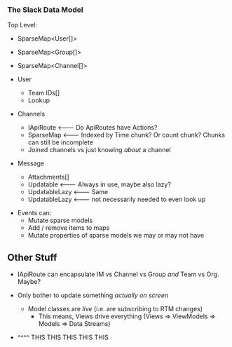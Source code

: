 ### The Slack Data Model

Top Level:
  - SparseMap<User[]>
  - SparseMap<Group[]>
  - SparseMap<Channel[]>

- User
  - Team IDs[]
  - Lookup<Profile>

- Channels
  - IApiRoute            <--- Do ApiRoutes have Actions?
  - SparseMap<Message>   <--- Indexed by Time chunk? Or count chunk? Chunks can still be incomplete
  - Joined channels vs just knowing _about_ a channel

- Message
  - Attachments[]
  - Updatable<Text>     <--- Always in use, maybe also lazy?
  - UpdatableLazy<User>       <--- Same
  - UpdatableLazy<Subteam>    <--- not necessarily needed to even look up

* Events can:
  - Mutate sparse models
  - Add / remove items to maps
  - Mutate properties of sparse models we may or may not have

## Other Stuff

* IApiRoute can encapsulate IM vs Channel vs Group *and* Team vs Org. Maybe?

* Only bother to update something *actually on screen*
  - Model classes are _live_ (i.e. are subscribing to RTM changes)
    - This means, Views drive everything (Views => ViewModels => Models => Data Streams)

* ^^^^ THIS THIS THIS THIS THIS